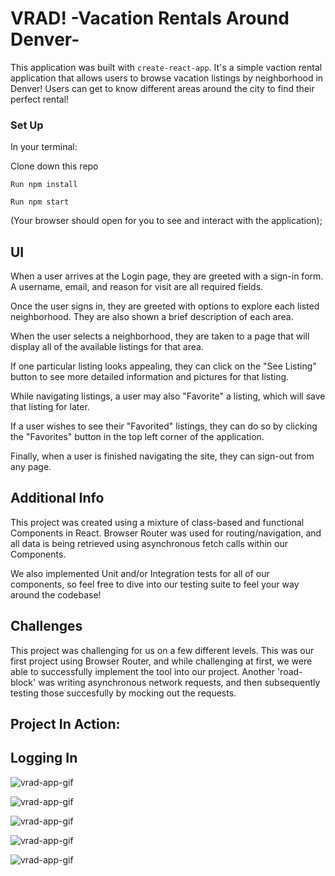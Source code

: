 # VRAD! -Vacation Rentals Around Denver-

This application was built with `create-react-app`. It's a simple vaction rental application that allows users to browse vacation listings by neighborhood in Denver! Users can get to know different areas around the city to find their perfect rental!

### Set Up
In your terminal: 

Clone down this repo

`Run npm install`

`Run npm start`

(Your browser should open for you to see and interact with the application);

## UI
When a user arrives at the Login page, they are greeted with a sign-in form. A username, email, and reason for visit are all required fields. 

Once the user signs in, they are greeted with options to explore each listed neighborhood. They are also shown a brief description of each area. 

When the user selects a neighborhood, they are taken to a page that will display all of the available listings for that area. 

If one particular listing looks appealing, they can click on the "See Listing" button to see more detailed information and pictures for that listing. 

While navigating listings, a user may also "Favorite" a listing, which will save that listing for later. 

If a user wishes to see their "Favorited" listings, they can do so by clicking the "Favorites" button in the top left corner of the application.

Finally, when a user is finished navigating the site, they can sign-out from any page. 


## Additional Info
This project was created using a mixture of class-based and functional Components in React. Browser Router was used for routing/navigation, and all data is being retrieved using asynchronous fetch calls within our Components. 

We also implemented Unit and/or Integration tests for all of our components, so feel free to dive into our testing suite to feel your way around the codebase!

## Challenges 
This project was challenging for us on a few different levels. This was our first project using Browser Router, and while challenging at first, we were able to successfully implement the tool into our project. Another 'road-block' was writing asynchronous network requests, and then subsequently testing those succesfully by mocking out the requests. 

## Project In Action:

## Logging In 
![vrad-app-gif](https://media.giphy.com/media/KfHPkmzVf0704f2Cnx/giphy.gif)

![vrad-app-gif](https://media.giphy.com/media/jO1xyAyx5sjoVaO4fC/giphy.gif)

![vrad-app-gif](https://media.giphy.com/media/JQosPpAYohpKGxGWOu/giphy.gif)

![vrad-app-gif](https://media.giphy.com/media/RhkQNQQAzgaZ9wkrR8/giphy.gif)

![vrad-app-gif](https://media.giphy.com/media/TGiPCTRtsLKLBo2Zi2/giphy.gif)

